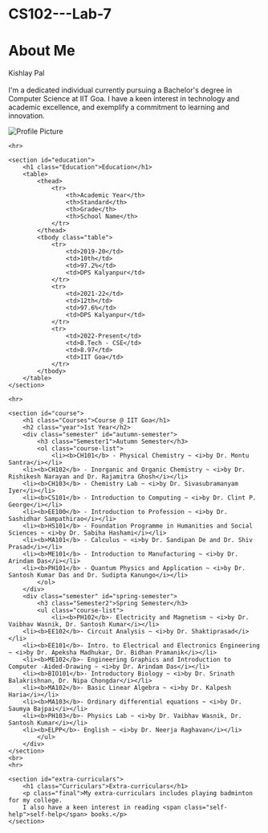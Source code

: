 # CS102---Lab-7
<!DOCTYPE html>
<html>
<head>
    <title>Hello, World!</title>
    <link rel="stylesheet" href="styles.css" />
</head>
<body background="C:\Users\kishl\OneDrive\Desktop\CS102\LAB 7\background.jpeg">
    <div id="about-me">
    <h1 class="title">About Me</h1>
    <div class="content">
        <p class="description"><span class="name">Kishlay Pal</span> <br> <br>I'm a dedicated individual currently pursuing a Bachelor's degree in Computer Science at IIT Goa. I have a keen interest in technology and academic excellence, and exemplify a commitment to learning and innovation.</p>
        <img src="C:\Users\kishl\OneDrive\Desktop\CS102\LAB 7\kishlay.jpg" alt="Profile Picture" id="profile-pic">
    </div>
</div>

    
    <hr>
    
    <section id="education">
        <h1 class="Education">Education</h1>
        <table>
            <thead>
                <tr>
                    <th>Academic Year</th>
                    <th>Standard</th>
                    <th>Grade</th>
                    <th>School Name</th>
                </tr>
            </thead>
            <tbody class="table">
                <tr>
                    <td>2019-20</td>
                    <td>10th</td>
                    <td>97.2%</td>
                    <td>DPS Kalyanpur</td>
                </tr>
                <tr>
                    <td>2021-22</td>
                    <td>12th</td>
                    <td>97.6%</td>
                    <td>DPS Kalyanpur</td>
                </tr>
                <tr>
                    <td>2022-Present</td>
                    <td>B.Tech - CSE</td>
                    <td>8.97</td>
                    <td>IIT Goa</td>
                </tr>
            </tbody>
        </table>
    </section>
    
    <hr>
    
    <section id="course">
        <h1 class="Courses">Course @ IIT Goa</h1>
        <h2 class="year">1st Year</h2>
        <div class="semester" id="autumn-semester">
            <h3 class="Semester1">Autumn Semester</h3>
            <ol class="course-list">
                <li><b>CH101</b> - Physical Chemistry ~ <i>by Dr. Montu Santra</i></li>
        <li><b>CH102</b> - Inorganic and Organic Chemistry ~ <i>by Dr. Rishikesh Narayan and Dr. Rajamitra Ghosh</i></li>
        <li><b>CH103</b> - Chemistry Lab ~ <i>by Dr. Sivasubramanyam Iyer</i></li>
        <li><b>CS101</b> - Introduction to Computing ~ <i>by Dr. Clint P. George</i></li>
        <li><b>EE100</b> - Introduction to Profession ~ <i>by Dr. Sashidhar Sampathirao</i></li>
        <li><b>HS101</b> - Foundation Programme in Humanities and Social Sciences ~ <i>by Dr. Sabiha Hashami</i></li>
        <li><b>MA101</b> - Calculus ~ <i>by Dr. Sandipan De and Dr. Shiv Prasad</i></li>
        <li><b>ME101</b> - Introduction to Manufacturing ~ <i>by Dr. Arindam Das</i></li>
        <li><b>PH101</b> - Quantum Physics and Application ~ <i>by Dr. Santosh Kumar Das and Dr. Sudipta Kanungo</i></li>
            </ol>
        </div>
        <div class="semester" id="spring-semester">
            <h3 class="Semester2">Spring Semester</h3>
            <ul class="course-list">
                <li><b>PH102</b>- Electricity and Magnetism ~ <i>by Dr. Vaibhav Wasnik, Dr. Santosh Kumar</i></li>
        <li><b>EE102</b>- Circuit Analysis ~ <i>by Dr. Shaktiprasad</i></li>
        <li><b>EE101</b>- Intro. to Electrical and Electronics Engineering ~ <i>by Dr. Apeksha Madhukar, Dr. Bidhan Pramanik</i></li>
        <li><b>ME102</b>- Engineering Graphics and Introduction to Computer -Aided-Drawing ~ <i>by Dr. Arindam Das</i></li>
        <li><b>BIO101</b>- Introductory Biology ~ <i>by Dr. Srinath Balakrishnan, Dr. Nipa Chongdar</i></li>
        <li><b>MA102</b>- Basic Linear Algebra ~ <i>by Dr. Kalpesh Haria</i></li>
        <li><b>MA103</b>- Ordinary differential equations ~ <i>by Dr. Saumya Bajpai</i></li>
        <li><b>PH103</b>- Physics Lab ~ <i>by Dr. Vaibhav Wasnik, Dr. Santosh Kumar</i></li>
        <li><b>ELPP</b>- English ~ <i>by Dr. Neerja Raghavan</i></li>
            </ul>
        </div>
    </section>
    <br>
    <hr>
    
    <section id="extra-curriculars">
        <h1 class="Curriculars">Extra-curriculars</h1>
        <p class="final">My extra-curriculars includes playing badminton for my college.
        I also have a keen interest in reading <span class="self-help">self-help</span> books.</p>
    </section>
</body>
</html>
